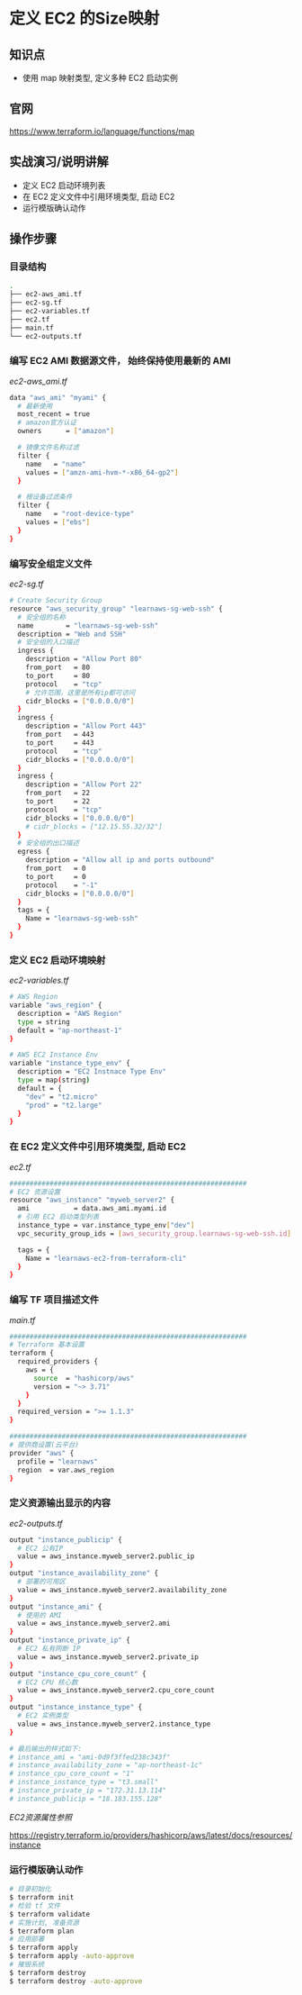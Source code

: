 定义 EC2 的Size映射
====================================

## 知识点

* 使用 map 映射类型, 定义多种 EC2 启动实例

## 官网

https://www.terraform.io/language/functions/map

## 实战演习/说明讲解

+ 定义 EC2 启动环境列表
+ 在 EC2 定义文件中引用环境类型, 启动 EC2
+ 运行模版确认动作

## 操作步骤

### 目录结构

```bash
.
├── ec2-aws_ami.tf
├── ec2-sg.tf
├── ec2-variables.tf
├── ec2.tf
├── main.tf
└── ec2-outputs.tf
```

### 编写 EC2 AMI 数据源文件， 始终保持使用最新的 AMI

*ec2-aws_ami.tf*

```bash
data "aws_ami" "myami" {
  # 最新使用
  most_recent = true
  # amazon官方认证
  owners      = ["amazon"]

  # 镜像文件名称过滤
  filter {
    name   = "name"
    values = ["amzn-ami-hvm-*-x86_64-gp2"]
  }

  # 根设备过滤条件
  filter {
    name   = "root-device-type"
    values = ["ebs"]
  }
}
```

### 编写安全组定义文件

*ec2-sg.tf*

```bash
# Create Security Group
resource "aws_security_group" "learnaws-sg-web-ssh" {
  # 安全组的名称
  name        = "learnaws-sg-web-ssh"
  description = "Web and SSH"
  # 安全组的入口描述
  ingress {
    description = "Allow Port 80"
    from_port   = 80
    to_port     = 80
    protocol    = "tcp"
    # 允许范围，这里是所有ip都可访问
    cidr_blocks = ["0.0.0.0/0"]
  }
  ingress {
    description = "Allow Port 443"
    from_port   = 443
    to_port     = 443
    protocol    = "tcp"
    cidr_blocks = ["0.0.0.0/0"]
  }
  ingress {
    description = "Allow Port 22"
    from_port   = 22
    to_port     = 22
    protocol    = "tcp"
    cidr_blocks = ["0.0.0.0/0"]
    # cidr_blocks = ["12.15.55.32/32"]
  }
  # 安全组的出口描述
  egress {
    description = "Allow all ip and ports outbound"
    from_port   = 0
    to_port     = 0
    protocol    = "-1"
    cidr_blocks = ["0.0.0.0/0"]
  }
  tags = {
    Name = "learnaws-sg-web-ssh"
  }
}
```

### 定义 EC2 启动环境映射

*ec2-variables.tf*

```bash
# AWS Region
variable "aws_region" {
  description = "AWS Region"
  type = string
  default = "ap-northeast-1"
}

# AWS EC2 Instance Env
variable "instance_type_env" {
  description = "EC2 Instnace Type Env"
  type = map(string)
  default = {
    "dev" = "t2.micro"
    "prod" = "t2.large"
  }
}
```

### 在 EC2 定义文件中引用环境类型, 启动 EC2

*ec2.tf*

```bash
###########################################################
# EC2 资源设置
resource "aws_instance" "myweb_server2" {
  ami           = data.aws_ami.myami.id
  # 引用 EC2 启动类型列表
  instance_type = var.instance_type_env["dev"]
  vpc_security_group_ids = [aws_security_group.learnaws-sg-web-ssh.id]

  tags = {
    Name = "learnaws-ec2-from-terraform-cli"
  }
}
```

### 编写 TF 项目描述文件

*main.tf*

```bash
###########################################################
# Terraform 基本设置
terraform {
  required_providers {
    aws = {
      source  = "hashicorp/aws"
      version = "~> 3.71"
    }
  }
  required_version = ">= 1.1.3"
}

###########################################################
# 提供商设置(云平台)
provider "aws" {
  profile = "learnaws"
  region  = var.aws_region
}
```

### 定义资源输出显示的内容

*ec2-outputs.tf*

```bash
output "instance_publicip" {
  # EC2 公有IP
  value = aws_instance.myweb_server2.public_ip
}
output "instance_availability_zone" {
  # 部署的可用区
  value = aws_instance.myweb_server2.availability_zone
}
output "instance_ami" {
  # 使用的 AMI
  value = aws_instance.myweb_server2.ami
}
output "instance_private_ip" {
  # EC2 私有网断 IP
  value = aws_instance.myweb_server2.private_ip
}
output "instance_cpu_core_count" {
  # EC2 CPU 核心数
  value = aws_instance.myweb_server2.cpu_core_count
}
output "instance_instance_type" {
  # EC2 实例类型
  value = aws_instance.myweb_server2.instance_type
}

# 最后输出的样式如下:
# instance_ami = "ami-0d9f3ffed238c343f"
# instance_availability_zone = "ap-northeast-1c"
# instance_cpu_core_count = "1"
# instance_instance_type = "t3.small"
# instance_private_ip = "172.31.13.114"
# instance_publicip = "18.183.155.128"
```

_EC2资源属性参照_

https://registry.terraform.io/providers/hashicorp/aws/latest/docs/resources/instance

### 运行模版确认动作

```bash
# 目录初始化
$ terraform init
# 检验 tf 文件
$ terraform validate
# 实施计划, 准备资源
$ terraform plan
# 应用部署
$ terraform apply
$ terraform apply -auto-approve
# 摧毁系统
$ terraform destroy
$ terraform destroy -auto-approve
```
